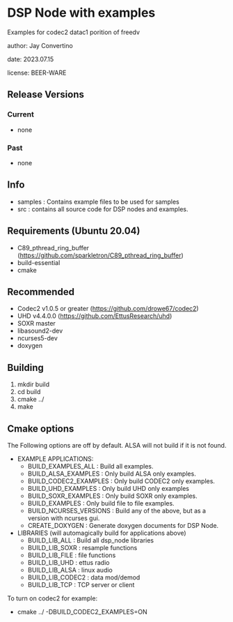 # DSP Node with examples

Examples for codec2 datac1 porition of freedv

author: Jay Convertino  

date: 2023.07.15

license: BEER-WARE  

## Release Versions
### Current
  - none

### Past
  - none

## Info
  - samples : Contains example files to be used for samples
  - src : contains all source code for DSP nodes and examples.
  
## Requirements (Ubuntu 20.04)
  - C89_pthread_ring_buffer (https://github.com/sparkletron/C89_pthread_ring_buffer)
  - build-essential
  - cmake

## Recommended
  - Codec2 v1.0.5 or greater (https://github.com/drowe67/codec2)
  - UHD v4.4.0.0 (https://github.com/EttusResearch/uhd)
  - SOXR master
  - libasound2-dev
  - ncurses5-dev
  - doxygen
  
## Building
  1. mkdir build
  2. cd build
  3. cmake ../
  4. make

## Cmake options

The Following options are off by default. ALSA will not build if it is not found.
  * EXAMPLE APPLICATIONS:
    - BUILD_EXAMPLES_ALL : Build all examples.
    - BUILD_ALSA_EXAMPLES : Only build ALSA only examples.
    - BUILD_CODEC2_EXAMPLES : Only build CODEC2 only examples.
    - BUILD_UHD_EXAMPLES : Only build UHD only examples
    - BUILD_SOXR_EXAMPLES : Only build SOXR only examples.
    - BUILD_EXAMPLES : Only build file to file examples.
    - BUILD_NCURSES_VERSIONS : Build any of the above, but as a version with ncurses gui.
    - CREATE_DOXYGEN : Generate doxygen documents for DSP Node.
  * LIBRARIES (will automagically build for applications above)
    - BUILD_LIB_ALL : Build all dsp_node libraries
    - BUILD_LIB_SOXR : resample functions
    - BUILD_LIB_FILE : file functions
    - BUILD_LIB_UHD  : ettus radio
    - BUILD_LIB_ALSA : linux audio
    - BUILD_LIB_CODEC2 : data mod/demod
    - BUILD_LIB_TCP : TCP server or client
  
To turn on codec2 for example:
  - cmake ../ -DBUILD_CODEC2_EXAMPLES=ON
